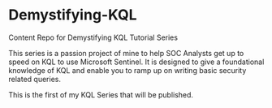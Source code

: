 # Demystifying-KQL
Content Repo for Demystifying KQL Tutorial Series

This series is a passion project of mine to help SOC Analysts get up to speed on KQL to use Microsoft Sentinel. 
It is designed to give a foundational knowledge of KQL and enable you to ramp up on writing basic security related queries. 

This is the first of my KQL Series that will be published. 
